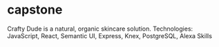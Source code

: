 # capstone
Crafty Dude is a natural, organic skincare solution. Technologies: JavaScript, React, Semantic UI, Express, Knex, PostgreSQL, Alexa Skills
